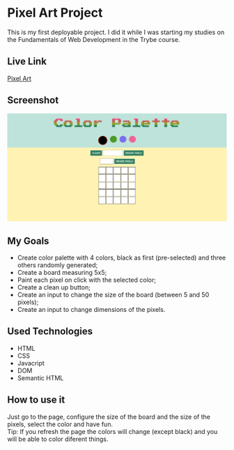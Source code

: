 # Pixel Art Project
This is my first deployable project. I did it while I was starting my studies on the Fundamentals of Web Development in the Trybe course.

## Live Link
<a href="https://pixels-art-project.netlify.app">Pixel Art</a>
  
## Screenshot
![ScreenShot](./images/screenshot.png)

## My Goals
* Create color palette with 4 colors, black as first (pre-selected) and three others randomly generated;
* Create a board measuring 5x5;
* Paint each pixel on click with the selected color;
* Create a clean up button;
* Create an input to change the size of the board (between 5 and 50 pixels);
* Create an input to change dimensions of the pixels.

## Used Technologies
  * HTML
  * CSS
  * Javacript
  * DOM
  * Semantic HTML

## How to use it
  Just go to the page, configure the size of the board and the size of the pixels, select the color and have fun.
  <br>
  Tip: If you refresh the page the colors will change (except black) and you will be able to color diferent things.
